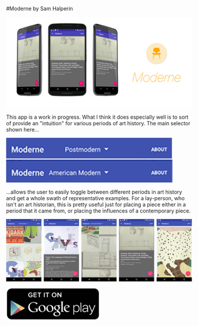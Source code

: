 #Moderne
by Sam Halperin

![](/readme-assets/feature.png?raw=true)

This app is a work in progress.  What I think it does especially well is
to sort of provide an "intuition" for various periods of art history.  The
main selector shown here...

![](/readme-assets/period1.png?raw=true)
![](/readme-assets/period2.png?raw=true)

...allows the user to easily toggle between different periods in art history
and get a whole swath of representative examples.   For a lay-person, who isn't
an art historian, this is pretty useful just for placing a piece either in a period
that it came from, or placing the influences of a contemporary piece.



![](/readme-assets/screenshots.png?raw=true)




[![Download it now on Google Play](/readme-assets/google_play.png?raw=true)](https://play.google.com/store/apps/details?id=com.samhalperin.cooperhewitt)

